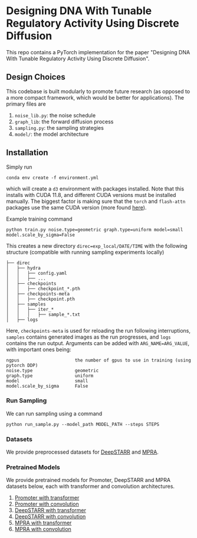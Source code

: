# Designing DNA With Tunable Regulatory Activity Using Discrete Diffusion

This repo contains a PyTorch implementation for the paper "Designing DNA With Tunable Regulatory Activity Using Discrete Diffusion".

## Design Choices

This codebase is built modularly to promote future research (as opposed to a more compact framework, which would be better for applications). The primary files are 

1. ```noise_lib.py```: the noise schedule
2. ```graph_lib```: the forward diffusion process
3. ```sampling.py```: the sampling strategies
4. ```model/```: the model architecture

## Installation

Simply run

```
conda env create -f environment.yml
```

which will create a ```d3``` environment with packages installed. Note that this installs with CUDA 11.8, and different CUDA versions must be installed manually. The biggest factor is making sure that the ```torch``` and ```flash-attn``` packages use the same CUDA version (more found [here](https://github.com/Dao-AILab/flash-attention)).

Example training command
```
python train.py noise.type=geometric graph.type=uniform model=small model.scale_by_sigma=False
```
This creates a new directory `direc=exp_local/DATE/TIME` with the following structure (compatible with running sampling experiments locally)
```
├── direc
│   ├── hydra
│   │   ├── config.yaml
│   │   ├── ...
│   ├── checkpoints
│   │   ├── checkpoint_*.pth
│   ├── checkpoints-meta
│   │   ├── checkpoint.pth
│   ├── samples
│   │   ├── iter_*
│   │   │   ├── sample_*.txt
│   ├── logs
```
Here, `checkpoints-meta` is used for reloading the run following interruptions, `samples` contains generated images as the run progresses, and `logs` contains the run output. Arguments can be added with `ARG_NAME=ARG_VALUE`, with important ones being:
```
ngpus                     the number of gpus to use in training (using pytorch DDP)
noise.type                geometric
graph.type                uniform
model                     small
model.scale_by_sigma      False
```
### Run Sampling

We can run sampling using a command 

```
python run_sample.py --model_path MODEL_PATH --steps STEPS
```

### Datasets

We provide preprocessed datasets for [DeepSTARR](https://huggingface.co/datasets/anonymous-3E42/DeepSTARR_preprocessed) and [MPRA](https://huggingface.co/datasets/anonymous-3E42/MPRA_preprocessed).

### Pretrained Models

We provide pretrained models for Promoter, DeepSTARR and MPRA datasets below, each with transformer and convolution architectures.

1. [Promoter with transformer](https://huggingface.co/anonymous-3E42/Promoter_D3_Tran_model)
2. [Promoter with convolution](https://huggingface.co/anonymous-3E42/Promoter_D3_Conv_model)
3. [DeepSTARR with transformer](https://huggingface.co/anonymous-3E42/DeepSTARR_D3_Tran_model)
4. [DeepSTARR with convolution](https://huggingface.co/anonymous-3E42/DeepSTARR_D3_Conv_model)
5. [MPRA with transformer](https://huggingface.co/anonymous-3E42/MPRA_D3_Tran_model)
6. [MPRA with convolution](https://huggingface.co/anonymous-3E42/MPRA_D3_Conv_model)
